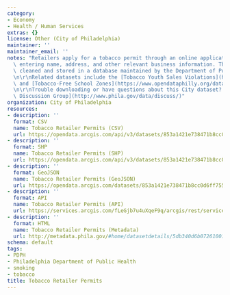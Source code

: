 ```yaml
---
category:
- Economy
- Health / Human Services
extras: {}
license: Other (City of Philadelphia)
maintainer: ''
maintainer_email: ''
notes: "Retailers apply for a tobacco permit through an online application system,\
  \ entering name, address, and other relevant business information. These data are\
  \ cleaned and stored in a database maintained by the Department of Public Health.\r\
  \n\r\nRelated datasets include the [Tobacco Youth Sales Violations](https://www.opendataphilly.org/dataset/tobacco-youth-sales-violations)\
  \ and [Tobacco-Free School Zones](https://www.opendataphilly.org/dataset/tobacco-free-school-zones).\r\
  \n\r\nTrouble downloading or have questions about this City dataset? Visit the [OpenDataPhilly\
  \ Discussion Group](http://www.phila.gov/data/discuss/)"
organization: City of Philadelphia
resources:
- description: ''
  format: CSV
  name: Tobacco Retailer Permits (CSV)
  url: https://opendata.arcgis.com/api/v3/datasets/853a1421e738471b8cc0d6ff755d47ff_0/downloads/data?format=csv&spatialRefId=4326
- description: ''
  format: SHP
  name: Tobacco Retailer Permits (SHP)
  url: https://opendata.arcgis.com/api/v3/datasets/853a1421e738471b8cc0d6ff755d47ff_0/downloads/data?format=shp&spatialRefId=4326
- description: ''
  format: GeoJSON
  name: Tobacco Retailer Permits (GeoJSON)
  url: https://opendata.arcgis.com/datasets/853a1421e738471b8cc0d6ff755d47ff_0.geojson
- description: ''
  format: API
  name: Tobacco Retailer Permits (API)
  url: https://services.arcgis.com/fLeGjb7u4uXqeF9q/arcgis/rest/services/Tobacco_Retailer_Permits/FeatureServer/0/query?outFields=*&where=1%3D1
- description: ''
  format: HTML
  name: Tobacco Retailer Permits (Metadata)
  url: http://metadata.phila.gov/#home/datasetdetails/5db340d6b0726100151aa15c/representationdetails/5db340d7b0726100151aa162/
schema: default
tags:
- PDPH
- Philadelphia Department of Public Health
- smoking
- tobacco
title: Tobacco Retailer Permits
---
```

